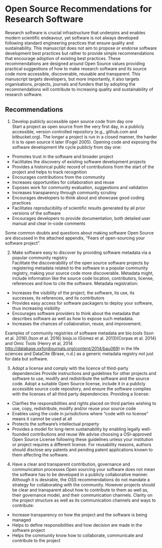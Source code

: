# Open Source Recommendations for Research Software

Research software is crucial infrastructure that underpins and enables modern scientific endeavour, yet software is not always developed following standard engineering practices that ensure quality and sustainability. This manuscript does not aim to propose or endorse software development best practices but rather to provide simple recommendations that encourage adoption of existing best practices. These recommendations are designed around Open Source values providing practical suggestions of how to make research software and its source code more accessible, discoverable, reusable and transparent. This manuscript targets developers, but more importantly, it also targets organisations, projects, journals and funders that by adopting the recommendations will contribute to increasing quality and sustainability of research software.

## Recommendations

1. Develop publicly accessible open source code from day one  
Start a project as open source from the very first day, in a publicly accessible, version controlled repository (e.g., github.com and bitbucket.org). The longer a project is run in a closed manner, the harder it is to open source it later (Fogel 2005). Opening code and exposing the software development life cycle publicly from day one:
  - Promotes trust in the software and broader project
  - Facilitates the discovery of existing software development projects
  - Provides a historical public record of contributions from the start of the project and helps to track recognition
  - Encourages contributions from the community 
  - Increases opportunities for  collaboration and reuse
  - Exposes work for community evaluation, suggestions and validation
  - Increases transparency through community scrutiny
  - Encourages developers to think about and showcase good coding practices
  - Facilitates reproducibility of scientific results generated by all prior versions of the software
  - Encourages developers to provide documentation, both detailed user manual and clear in-code comments

  Some common doubts and questions about making software Open Source are discussed in the attached appendix, “Fears of open-sourcing your software project”.

2. Make software easy to discover by providing software metadata via a popular community registry  
Facilitate the discoverability of the open source software projects by registering metadata related to the software in a popular community registry, making your source code more discoverable. Metadata might, include information like the source code location, contributors, license, references and how to cite the software. Metadata registration:

  - Increases the visibility of the project, the software, its use, its successes, its references, and its contributors
  - Provides easy access for software packagers to deploy your software, thus increasing visibility
  - Encourages software providers to think about the metadata that describes software as well as how to expose such metadata.
  - Increases the chances of collaboration, reuse, and improvement.

  Examples of community registries of software metadata are bio.tools (Ison et al. 2016),(Ison et al. 2016) biojs.io (Gómez et al. 2013)(Corpas et al. 2014) and Omic Tools (Henry et al, 2014  http://database.oxfordjournals.org/content/2014/bau069) in the life sciences and DataCite (Brase, n.d.) as a generic metadata registry not just for data but software.  

3. Adopt a license and comply with the licence of third-party dependencies
Provide instructions and guidelines for other projects and software to use, modify and redistribute the software and the source code. Adopt a suitable Open Source license, include it in a publicly accessible source code repository, and ensure the software complies with the licenses of all third party dependencies. Providing a license: 
  - Clarifies the responsibilities and rights placed on third parties wishing to use, copy, redistribute, modify and/or reuse your source code
  - Enables using the code in jurisdictions where “code with no license” means it cannot be used at all
  - Protects the software’s intellectual property
  - Provides a model for long-term sustainability by enabling legally well-founded contributions and reuse
  We advise choosing a OSI-approved Open Source License following these guidelines unless your institution or project requires a different license. For reusability reasons, authors should disclose any patents and pending patent applications known to them affecting the software.  

4. Have a clear and transparent contribution, governance and communication processes
Open sourcing your software does not mean the software has to be developed in a publicly collaborative manner. Although it is desirable, the OSS recommendations do not mandate a strategy for collaborating with the community. However projects should be clear and transparent about how to contribute to them as well as, their governance model, and their communication channels. Clarity on the project structure as well as its communication channels and ways to contribute:
  - Increase transparency on how the project and the software is being managed
  - Helps to define responsibilities and how decision are made in the software project
  - Helps the community know how to collaborate, communicate and contribute to the project

